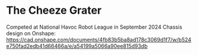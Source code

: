 # The Cheeze Grater

Competed at National Havoc Robot League in September 2024
Chassis design on Onshape: https://cad.onshape.com/documents/4fb83b5ba8ad178c3069d1f7/w/b524e750fad2edb41d66466a/e/a54199a5066a90ee815d93db

